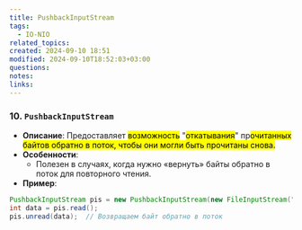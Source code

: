```yaml
---
title: PushbackInputStream
tags:
  - IO-NIO
related_topics: 
created: 2024-09-10 18:51
modified: 2024-09-10T18:52:03+03:00
questions: 
notes: 
links: 
---
```


### 10. **`PushbackInputStream`**

- **Описание**: Предоставляет <mark class="hltr-yellow">возможность</mark> "<mark class="hltr-red">откатывания</mark>" пр<mark class="hltr-yellow">очитанных байтов обратно в поток, чтобы они могли быть прочитаны снова.</mark>
- **Особенности**:
    - Полезен в случаях, когда нужно «вернуть» байты обратно в поток для повторного чтения.
- **Пример**:
    
```java
PushbackInputStream pis = new PushbackInputStream(new FileInputStream("file.txt"));
int data = pis.read();
pis.unread(data);  // Возвращаем байт обратно в поток

```


